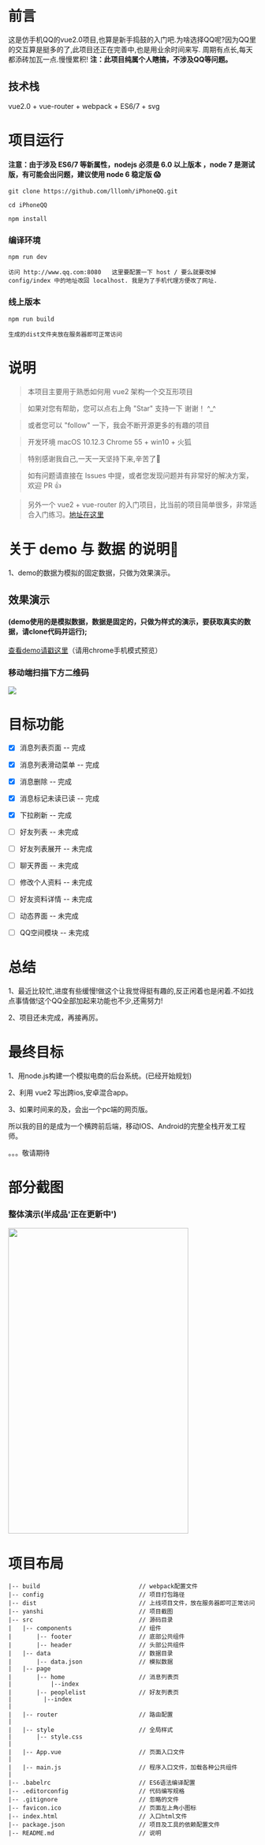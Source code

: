 # 前言

  这是仿手机QQ的vue2.0项目,也算是新手捣鼓的入门吧.为啥选择QQ呢?因为QQ里的交互算是挺多的了,此项目还正在完善中,也是用业余时间来写.
  周期有点长,每天都添砖加瓦一点.慢慢累积!
__注：此项目纯属个人瞎搞，不涉及QQ等问题。__





## 技术栈
vue2.0  + vue-router + webpack + ES6/7 + svg



# 项目运行

#### 注意：由于涉及 ES6/7 等新属性，nodejs 必须是 6.0 以上版本 ，node 7 是测试版，有可能会出问题，建议使用 node 6 稳定版 😱

```
git clone https://github.com/lllomh/iPhoneQQ.git 

cd iPhoneQQ

npm install

```

### 编译环境
```
npm run dev

访问 http://www.qq.com:8080   这里要配置一下 host / 要么就要改掉 config/index 中的地址改回 localhost. 我是为了手机代理方便改了网址.
```


### 线上版本
```
npm run build

生成的dist文件夹放在服务器即可正常访问
```




# 说明

>  本项目主要用于熟悉如何用 vue2 架构一个交互形项目

>  如果对您有帮助，您可以点右上角 "Star" 支持一下 谢谢！ ^_^

>  或者您可以 "follow" 一下，我会不断开源更多的有趣的项目

>  开发环境 macOS 10.12.3  Chrome 55 + win10 + 火狐

>  特别感谢我自己,一天一天坚持下来,辛苦了🌹

>  如有问题请直接在 Issues 中提，或者您发现问题并有非常好的解决方案，欢迎 PR 👍

>  另外一个 vue2 + vue-router 的入门项目，比当前的项目简单很多，非常适合入门练习。[地址在这里](https://github.com/lllomh/vue-blog.git)



# 关于 demo 与 数据 的说明🤔

1、demo的数据为模拟的固定数据，只做为效果演示。


## 效果演示

#### (demo使用的是模拟数据，数据是固定的，只做为样式的演示，要获取真实的数据，请clone代码并运行);

[查看demo请戳这里](http://app.gonghaibo.cn/)（请用chrome手机模式预览）
   
### 移动端扫描下方二维码

![](http://app.gonghaibo.cn/static/img/fnx.png)





# 目标功能
- [x] 消息列表页面 -- 完成
- [x] 消息列表滑动菜单 -- 完成
- [x] 消息删除 -- 完成
- [x] 消息标记未读已读 -- 完成
- [x] 下拉刷新 -- 完成
- [ ] 好友列表 -- 未完成
- [ ] 好友列表展开 -- 未完成
- [ ] 聊天界面 -- 未完成
- [ ] 修改个人资料 -- 未完成
- [ ] 好友资料详情 -- 未完成
- [ ] 动态界面 -- 未完成
- [ ] QQ空间模块 -- 未完成




# 总结


1、最近比较忙,进度有些缓慢!做这个让我觉得挺有趣的,反正闲着也是闲着.不如找点事情做!这个QQ全部加起来功能也不少,还需努力!

2、项目还未完成，再接再厉。


# 最终目标

1、用node.js构建一个模拟电商的后台系统。(已经开始规划)

2、利用 vue2 写出跨ios,安卓混合app。

3、如果时间来的及，会出一个pc端的网页版。

所以我的目的是成为一个横跨前后端，移动IOS、Android的完整全栈开发工程师。

。。。敬请期待




# 部分截图


### 整体演示(半成品'正在更新中')

<img src="http://app.gonghaibo.cn/static/img/yanshi/GIF.gif" width="365" height="619"/>






# 项目布局
```
|-- build                            // webpack配置文件
|-- config                           // 项目打包路径
|-- dist                           	 // 上线项目文件，放在服务器即可正常访问
|-- yanshi                           // 项目截图
|-- src                              // 源码目录
|   |-- components                   // 组件
|       |-- footer                   // 底部公共组件
|       |-- header                 	 // 头部公共组件
|   |-- data                         // 数据目录
|       |-- data.json                // 模拟数据
|   |-- page
|       |-- home                     // 消息列表页
|		  	|--index
|       |-- peoplelist               // 好友列表页
|		  |--index
|
|   |-- router                       // 路由配置
|
|   |-- style                        // 全局样式
|		|-- style.css                 
|
|   |-- App.vue                      // 页面入口文件
|
|   |-- main.js                      // 程序入口文件，加载各种公共组件
|
|-- .babelrc                         // ES6语法编译配置
|-- .editorconfig                    // 代码编写规格
|-- .gitignore                       // 忽略的文件
|-- favicon.ico                      // 页面左上角小图标
|-- index.html                       // 入口html文件
|-- package.json                     // 项目及工具的依赖配置文件
|-- README.md                        // 说明
```


